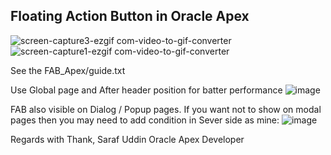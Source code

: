 <h2>Floating Action Button in Oracle Apex</h2>

![screen-capture3-ezgif com-video-to-gif-converter](https://github.com/Sarafuddin000/FAB_Apex/assets/39001823/ffd7033b-a7b8-4f63-adcc-6e149870a8fa) ![screen-capture1-ezgif com-video-to-gif-converter](https://github.com/Sarafuddin000/FAB_Apex/assets/39001823/f3dfc832-9141-4e79-bf21-761a4bd28796)



See the FAB_Apex/guide.txt 


Use Global page and After header position for batter performance
![image](https://github.com/Sarafuddin000/FAB_Apex/assets/39001823/9d0217f8-f889-4fad-8f08-1fb12d7f868a)

FAB also visible on Dialog / Popup pages. If you want not to show on modal pages then you may need to add condition in Sever side as mine: ![image](https://github.com/Sarafuddin000/FAB_Apex/assets/39001823/b6b65aa9-8766-4892-b972-123a76bfcaea)


Regards with Thank,
Saraf Uddin
Oracle Apex Developer
